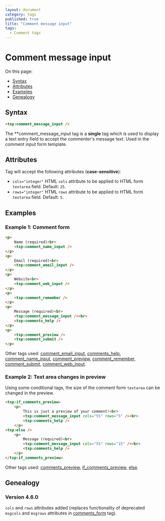 ```yaml
---
layout: document
category: tags
published: true
title: "Comment message input"
tags:
  - Comment tags
---
```


# Comment message input

On this page:

* [Syntax](#user-content-syntax)
* [Attributes](#user-content-attributes)
* [Examples](#user-content-examples)
* [Genealogy](#user-content-genealogy)

## Syntax

```html
<txp:comment_message_input />
```

The **comment_message_input tag is a __single__ tag which is used to display a text entry field to accept the commenter's message text. Used in the comment input form template.

## Attributes

Tag will accept the following attributes (**case-sensitive**):

* `cols="integer"`
HTML `cols` attribute to be applied to HTML form `textarea` field.
Default: `25`.
* `rows="integer"`
HTML `rows` attribute to be applied to HTML form `textarea` field.
Default: `5`.

## Examples

### Example 1: Comment form

```html
<p>
    Name (required)<br>
    <txp:comment_name_input />
</p>
<p>
    Email (required)<br>
    <txp:comment_email_input />
</p>
<p>
    Website<br>
    <txp:comment_web_input />
</p>
<p>
    <txp:comment_remember />
</p>
<p>
    Message (required)<br>
    <txp:comment_message_input /><br>
    <txp:comments_help />
</p>
<p>
    <txp:comment_preview />
    <txp:comment_submit />
</p>
```

Other tags used: [comment_email_input](comment-email-input), [comments_help](comments-help), [comment_name_input](comment-name-input), [comment_preview](comment-preview), [comment_remember](comment-remember), [comment_submit](comment-submit), [comment_web_input](comment-web-input).

### Example 2: Text area changes in preview

Using some conditional tags, the size of the comment form `textarea` can be changed in the preview.

```html
<txp:if_comments_preview>
    <p>
        This is just a preview of your comment!<br>
        <txp:comment_message_input cols="55" rows="5" /><br>
        <txp:comments_help />
    </p>
<txp:else />
    <p>
        Message (required)<br>
        <txp:comment_message_input cols="55" rows="15" /><br>
        <txp:comments_help />
    </p>
</txp:if_comments_preview>
```

Other tags used: [comments_preview](comments-preview), [if_comments_preview](if-comments-preview), [else](else).

## Genealogy

### Version 4.6.0

`cols` and `rows` attributes added (replaces functionality of deprecated `msgcols` and `msgrows` attributes in [comments_form](comments-form) tag).
